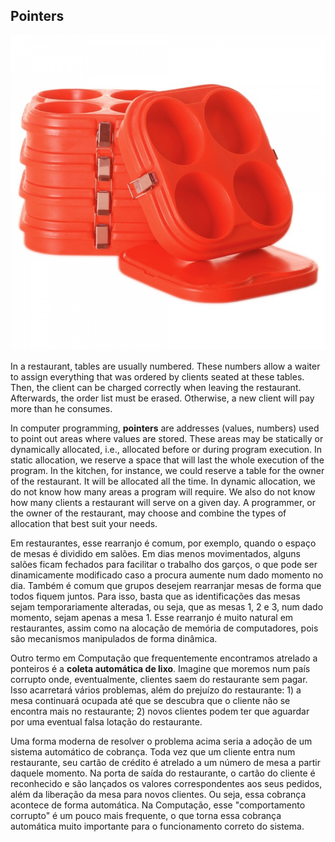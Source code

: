 ## Pointers

![](../assets/ponteiros.jpg)

In a restaurant, tables are usually numbered. These numbers allow a waiter to assign everything that was ordered by clients seated at these tables. Then, the client can be charged correctly when leaving the restaurant. Afterwards, the order list must be erased. Otherwise, a new client will pay more than he consumes.

In computer programming, **pointers** are addresses (values, numbers) used to point out areas where values are stored. These areas may be statically or dynamically allocated, i.e., allocated before or during program execution. In static allocation, we reserve a space that will last the whole execution of the program. In the kitchen, for instance, we could reserve a table for the owner of the restaurant. It will be allocated all the time. In dynamic allocation, we do not know how many areas a program will require. We also do not know how many clients a restaurant will serve on a given day. A programmer, or the owner of the restaurant, may choose and combine the types of allocation that best suit your needs.



Em restaurantes, esse rearranjo é comum, por exemplo, quando o espaço de mesas é dividido em salões. Em dias menos movimentados, alguns salões ficam fechados para facilitar o trabalho dos garços, o que pode ser dinamicamente modificado caso a procura aumente num dado momento no dia. Também é comum que grupos desejem rearranjar mesas de forma que todos fiquem juntos. Para isso, basta que as identificações das mesas sejam temporariamente alteradas, ou seja, que as mesas 1, 2 e 3, num dado momento, sejam apenas a mesa 1. Esse rearranjo é muito natural em restaurantes, assim como na alocação de memória de computadores, pois são mecanismos manipulados de forma dinâmica. 

Outro termo em Computação que frequentemente encontramos atrelado a ponteiros é a **coleta automática de lixo**. Imagine que moremos num país corrupto onde, eventualmente, clientes saem do restaurante sem pagar. Isso acarretará vários problemas, além do prejuízo do restaurante: 1) a mesa continuará ocupada até que se descubra que o cliente não se encontra mais no restaurante; 2) novos clientes podem ter que aguardar por uma eventual falsa lotação do restaurante. 

Uma forma moderna de resolver o problema acima seria a adoção de um sistema automático de cobrança. Toda vez que um cliente entra num restaurante, seu cartão de crédito é atrelado a um número de mesa a partir daquele momento. Na porta de saída do restaurante, o cartão do cliente é reconhecido e são lançados os valores correspondentes aos seus pedidos, além da liberação da mesa para novos clientes. Ou seja, essa cobrança acontece de forma automática. Na Computação, esse "comportamento corrupto" é um pouco mais frequente, o que torna essa cobrança automática muito importante para o funcionamento correto do sistema. 

